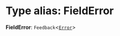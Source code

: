 # Type alias: FieldError

**FieldError**: `Feedback`<[`Error`](/auto-docs/editor/enums/FeedbackLevel.md#error)>
